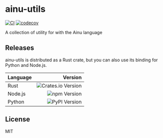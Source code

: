 # ainu-utils

[![CI](https://github.com/aynumosir/ainu-utils/actions/workflows/rust.yaml/badge.svg)](https://github.com/aynumosir/ainu-utils/actions/workflows/rust.yaml)
[![codecov](https://codecov.io/gh/aynumosir/ainu-utils/graph/badge.svg?token=aQHfYRVtsd)](https://codecov.io/gh/aynumosir/ainu-utils)

A collection of utility for with the Ainu language

## Releases

ainu-utils is distributed as a Rust crate, but you can also use its binding for Python and Node.js.

| Language |                                                          Version |
| :------- | ---------------------------------------------------------------: |
| Rust     | ![Crates.io Version](https://img.shields.io/crates/v/ainu-utils) |
| Node.js  |          ![npm Version](https://img.shields.io/npm/v/ainu-utils) |
| Python   |        ![PyPI Version](https://img.shields.io/pypi/v/ainu-utils) |

## License

MIT

